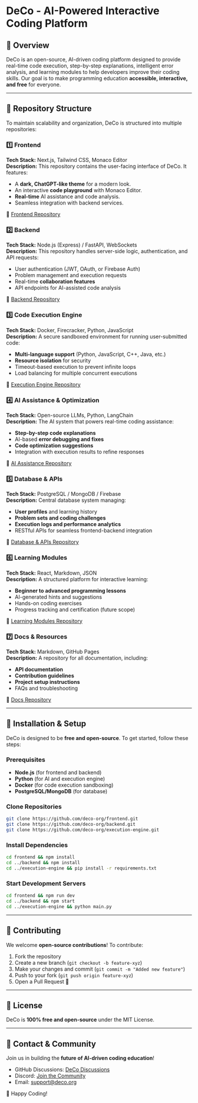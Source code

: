 # DeCo - AI-Powered Interactive Coding Platform

## 🚀 Overview
DeCo is an open-source, AI-driven coding platform designed to provide real-time code execution, step-by-step explanations, intelligent error analysis, and learning modules to help developers improve their coding skills. Our goal is to make programming education **accessible, interactive, and free** for everyone.

---
## 📂 Repository Structure
To maintain scalability and organization, DeCo is structured into multiple repositories:

### 1️⃣ **Frontend**
**Tech Stack:** Next.js, Tailwind CSS, Monaco Editor  
**Description:** This repository contains the user-facing interface of DeCo. It features:
- A **dark, ChatGPT-like theme** for a modern look.
- An interactive **code playground** with Monaco Editor.
- **Real-time** AI assistance and code analysis.
- Seamless integration with backend services.

📌 [Frontend Repository](#)

### 2️⃣ **Backend**
**Tech Stack:** Node.js (Express) / FastAPI, WebSockets  
**Description:** This repository handles server-side logic, authentication, and API requests:
- User authentication (JWT, OAuth, or Firebase Auth)
- Problem management and execution requests
- Real-time **collaboration features**
- API endpoints for AI-assisted code analysis

📌 [Backend Repository](#)

### 3️⃣ **Code Execution Engine**
**Tech Stack:** Docker, Firecracker, Python, JavaScript  
**Description:** A secure sandboxed environment for running user-submitted code:
- **Multi-language support** (Python, JavaScript, C++, Java, etc.)
- **Resource isolation** for security
- Timeout-based execution to prevent infinite loops
- Load balancing for multiple concurrent executions

📌 [Execution Engine Repository](#)

### 4️⃣ **AI Assistance & Optimization**
**Tech Stack:** Open-source LLMs, Python, LangChain  
**Description:** The AI system that powers real-time coding assistance:
- **Step-by-step code explanations**
- AI-based **error debugging and fixes**
- **Code optimization suggestions**
- Integration with execution results to refine responses

📌 [AI Assistance Repository](#)

### 5️⃣ **Database & APIs**
**Tech Stack:** PostgreSQL / MongoDB / Firebase  
**Description:** Central database system managing:
- **User profiles** and learning history
- **Problem sets and coding challenges**
- **Execution logs and performance analytics**
- RESTful APIs for seamless frontend-backend integration

📌 [Database & APIs Repository](#)

### 6️⃣ **Learning Modules**
**Tech Stack:** React, Markdown, JSON  
**Description:** A structured platform for interactive learning:
- **Beginner to advanced programming lessons**
- AI-generated hints and suggestions
- Hands-on coding exercises
- Progress tracking and certification (future scope)

📌 [Learning Modules Repository](#)

### 7️⃣ **Docs & Resources**
**Tech Stack:** Markdown, GitHub Pages  
**Description:** A repository for all documentation, including:
- **API documentation**
- **Contribution guidelines**
- **Project setup instructions**
- FAQs and troubleshooting

📌 [Docs Repository](#)

---
## 🔧 Installation & Setup
DeCo is designed to be **free and open-source**. To get started, follow these steps:

### Prerequisites
- **Node.js** (for frontend and backend)
- **Python** (for AI and execution engine)
- **Docker** (for code execution sandboxing)
- **PostgreSQL/MongoDB** (for database)

### Clone Repositories
```bash
git clone https://github.com/deco-org/frontend.git
git clone https://github.com/deco-org/backend.git
git clone https://github.com/deco-org/execution-engine.git
```

### Install Dependencies
```bash
cd frontend && npm install
cd ../backend && npm install
cd ../execution-engine && pip install -r requirements.txt
```

### Start Development Servers
```bash
cd frontend && npm run dev
cd ../backend && npm start
cd ../execution-engine && python main.py
```

---
## 🤝 Contributing
We welcome **open-source contributions**! To contribute:
1. Fork the repository
2. Create a new branch (`git checkout -b feature-xyz`)
3. Make your changes and commit (`git commit -m "Added new feature"`)
4. Push to your fork (`git push origin feature-xyz`)
5. Open a Pull Request 🚀

---
## 📜 License
DeCo is **100% free and open-source** under the MIT License.

---
## 📧 Contact & Community
Join us in building the **future of AI-driven coding education**!
- GitHub Discussions: [DeCo Discussions](#)
- Discord: [Join the Community](#)
- Email: support@deco.org

🚀 Happy Coding!

